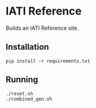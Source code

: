 # IATI Reference

Builds an IATI Reference site.

## Installation

```
pip install -r requirements.txt
```

## Running

```
./reset.sh
./combined_gen.sh
```
